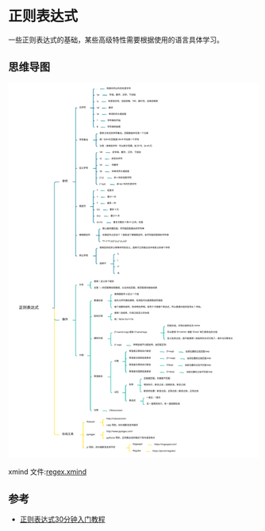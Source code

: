 # 正则表达式

一些正则表达式的基础，某些高级特性需要根据使用的语言具体学习。

## 思维导图

![](.img/regex.svg)

xmind 文件:[regex.xmind](https://cdn.rawgit.com/f12998765/wiki/master/.resources/regex/regex.xmind)
## 参考

- [正则表达式30分钟入门教程](https://deerchao.net/tutorials/regex/regex.htm)

